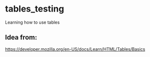 # tables_testing
Learning how to use tables
## Idea from: 
https://developer.mozilla.org/en-US/docs/Learn/HTML/Tables/Basics